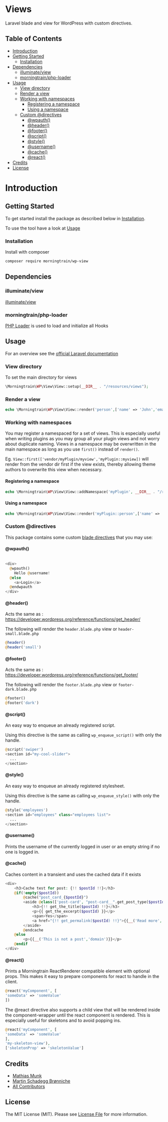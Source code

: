 # Views

Laravel blade and view for WordPress with custom directives.

## Table of Contents

- [Introduction](#introduction)
- [Getting Started](#getting-started)
    - [Installation](#installation)
- [Dependencies](#dependencies)
    - [illuminate/view](https://github.com/illuminate/view)
    - [morningtrain/php-loader](#morningtrainphp-loader)
- [Usage](#usage)
    - [View directory](#view-directory)
    - [Render a view](#render-a-view)
    - [Working with namespaces](#working-with-namespaces)
        - [Registering a namespace](#registering-a-namespace)
        - [Using a namespace](#using-a-namespace)
    - [Custom @directives](#custom-directives)
        - [@wpauth()](#wpauth)
        - [@header()](#header)
        - [@footer()](#footer)
        - [@script()](#script)
        - [@style()](#style)
        - [@username()](#username)
        - [@cache()](#cache)
        - [@react()](#react)
- [Credits](#credits)
- [License](#license)

# Introduction

## Getting Started

To get started install the package as described below in [Installation](#installation).

To use the tool have a look at [Usage](#usage)

### Installation

Install with composer

```bash
composer require morningtrain/wp-view
```

## Dependencies

### illuminate/view

[illuminate/view](https://github.com/illuminate/view)

### morningtrain/php-loader

[PHP Loader](https://github.com/Morning-Train/php-loader) is used to load and initialize all Hooks

## Usage

For an overview see the [official Laravel documentation](https://laravel.com/docs/views)

### View directory

To set the main directory for views

```php
\Morningtrain\WP\View\View::setup(__DIR__ . "/resources/views");
```

### Render a view

```php
echo \Morningtrain\WP\View\View::render('person',['name' => 'John','email' => 'john@doe.com']);
```

### Working with namespaces

You may register a namespaced for a set of views. This is especially useful when writing plugins as you may group all
your plugin views and not worry about duplicate naming. Views in a namespace may be overwritten in the main namespace as
long as you use `first()` instead of `render()`.

Eg. `View::first(['vendor/myPlugin/myview','myPlugin::myview])` will render from the vendor dir first if the view
exists, thereby allowing theme authors to overwrite this view when necessary.

#### Registering a namespace

```php
echo \Morningtrain\WP\View\View::addNamespace('myPlugin', __DIR__ . "/resources/views");
```

#### Using a namespace

```php
echo \Morningtrain\WP\View\View::render('myPlugin::person',['name' => 'John','email' => 'john@doe.com']);
```

### Custom @directives

This package contains some custom [blade directives](https://laravel.com/docs/blade#blade-directives) that you may use:

#### @wpauth()

```php

<div>
  @wpauth()
    Hello @username!
  @else
    <a>Login</a>
  @endwpauth
</div>
```

#### @header()

Acts the same as : https://developer.wordpress.org/reference/functions/get_header/

The following will render the `header.blade.php` view or `header-small.blade.php`

```php
@header()
@header('small')
```

#### @footer()

Acts the same as : https://developer.wordpress.org/reference/functions/get_footer/

The following will render the `footer.blade.php` view or `footer-dark.blade.php`

```php
@footer()
@footer('dark')
```

#### @script()

An easy way to enqueue an already registered script.

Using this directive is the same as calling `wp_enqueue_script()` with only the handle.

```php
@script('swiper')
<section id="my-cool-slider">
  ...
</section>
```

#### @style()

An easy way to enqueue an already registered stylesheet.

Using this directive is the same as calling `wp_enqueue_style()` with only the handle.

```php
@style('employees')
<section id="employees" class="employees list">
  ...
</section>
```

#### @username()

Prints the username of the currently logged in user or an empty string if no one is logged in.

#### @cache()

Caches content in a transient and uses the cached data if it exists

```php
<div>
    <h3>Cache test for post: {!! $postId !!}</h3>
    @if(!empty($postId))
        @cache("post_card_{$postId}")
        <aside @class(['post-card', "post-card__".get_post_type($postId)])>
            <h3>{!! get_the_title($postId) !!}</h3>
            <p>{{ get_the_excerpt($postId) }}</p>
            <span>Yes</span>
            <a href="{!! get_permalink($postId) !!}">{{__('Read more','domain')}}</a>
        </aside>
        @endcache
    @else
        <p>{{__('This is not a post','domain')}}</p>
    @endif
</div>

```

#### @react()

Prints a Morningtrain ReactRenderer compatible element with optional props. This makes it easy to prepare components for
react to handle in the client.

```php
@react('myComponent', [
'someData' => 'someValue'
])
```

The @react directive also supports a child view that will be rendered inside the component-wrapper until the react
component is rendered. This is especially useful for skeletons and to avoid popping ins.

```php
@react('myComponent', [
'someData' => 'someValue'
],
'my-skeleton-view'),
['skeletonProp' => 'skeletonValue']
```

## Credits

- [Mathias Munk](https://github.com/mrmoeg)
- [Martin Schadegg Brønniche](https://github.com/mschadegg)
- [All Contributors](../../contributors)

## License

The MIT License (MIT). Please see [License File](LICENSE) for more information.
